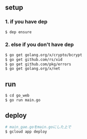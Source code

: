 ## setup

### 1. if you have dep

```bash
$ dep ensure
```

### 2. else if you don't have dep

```bash
$ go get golang.org/x/crypto/bcrypt
$ go get github.com/rs/xid
$ go get github.com/pkg/errors
$ go get golang.org/x/net
```

## run
```bash
$ cd go_web
$ go run main.go
```

## deploy
```bash
# main_gae.goをmain.goにした上で
$ gcloud app deploy
```


## 